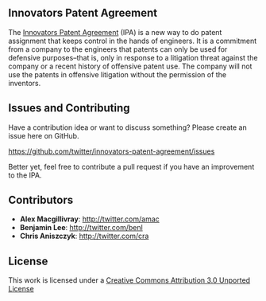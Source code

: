 ## Innovators Patent Agreement

The [Innovators Patent Agreement](https://github.com/twitter/innovators-patent-agreement/blob/master/innovators-patent-agreement.md) (IPA) is a new way to do patent assignment that keeps control in the hands of engineers. 
It is a commitment from a company to the engineers that patents can only be used for defensive purposes–that is, 
only in response to a litigation threat against the company or a recent history of offensive patent use. 
The company will not use the patents in offensive litigation without the permission of the inventors. 

## Issues and Contributing

Have a contribution idea or want to discuss something? Please create an issue here on GitHub.

https://github.com/twitter/innovators-patent-agreement/issues

Better yet, feel free to contribute a pull request if you have an improvement to the IPA.


## Contributors

* **Alex Macgillivray**: http://twitter.com/amac
* **Benjamin Lee**: http://twitter.com/benl
* **Chris Aniszczyk**: http://twitter.com/cra

## License

This work is licensed under a [Creative Commons Attribution 3.0 Unported License](http://creativecommons.org/licenses/by/3.0/)
